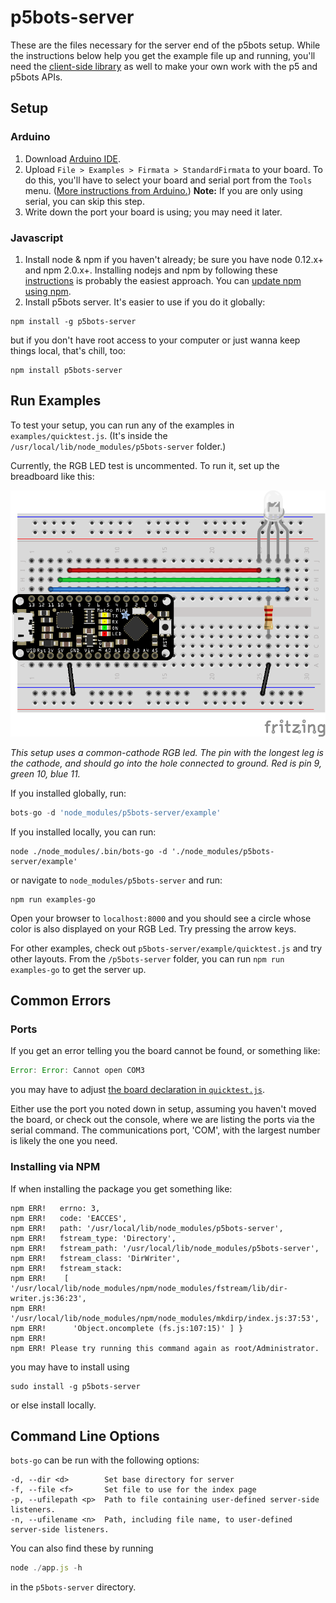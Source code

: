 # p5bots-server

These are the files necessary for the server end of the p5bots setup. While the instructions below help you get the example file up and running, you'll need the [client-side library]() as well to make your own work with the p5 and p5bots APIs.

## Setup

### Arduino
1. Download [Arduino IDE](https://www.arduino.cc/en/main/software).
2. Upload `File > Examples > Firmata > StandardFirmata` to your board. To do this, you'll have to select your board and serial port from the `Tools` menu. ([More instructions from Arduino.](https://www.arduino.cc/en/Guide/Windows))
  **Note:** If you are only using serial, you can skip this step.
3. Write down the port your board is using; you may need it later.

### Javascript
1. Install node & npm if you haven't already; be sure you have node 0.12.x+ and npm 2.0.x+. Installing nodejs and npm by following these [instructions](http://blog.teamtreehouse.com/install-node-js-npm-windows) is probably the easiest approach. You can [update npm using npm](https://docs.npmjs.com/getting-started/installing-node).
2. Install p5bots server. It's easier to use if you do it globally: 
```
npm install -g p5bots-server
```

but if you don't have root access to your computer or just wanna keep things local, that's chill, too:

```
npm install p5bots-server
```

## Run Examples

To test your setup, you can run any of the examples in `examples/quicktest.js`. (It's inside the `/usr/local/lib/node_modules/p5bots-server` folder.)

Currently, the RGB LED test is uncommented. To run it, set up the breadboard like this:

![rgb led layout with red in 9, green in 10, and blue in 11, plus resistors between board and leg; ground is to ground/](img/rgb_led.png)

_This setup uses a common-cathode RGB led. The pin with the longest leg is the cathode, and should go into the hole connected to ground. Red is pin 9, green 10, blue 11._

If you installed globally, run:

```js
bots-go -d 'node_modules/p5bots-server/example'
```

If you installed locally, you can run:

```
node ./node_modules/.bin/bots-go -d './node_modules/p5bots-server/example'
```

or navigate to `node_modules/p5bots-server` and run:

```
npm run examples-go
```

Open your browser to `localhost:8000` and you should see a circle whose color is also displayed on your RGB Led. Try pressing the arrow keys.

For other examples, check out `p5bots-server/example/quicktest.js` and try other layouts. From the `/p5bots-server` folder, you can run `npm run examples-go` to get the server up.

## Common Errors

### Ports
If you get an error telling you the board cannot be found, or something like:

```js
Error: Error: Cannot open COM3
```

you may have to adjust [the board declaration in `quicktest.js`](example/quicktest.js#L53).

Either use the port you noted down in setup, assuming you haven't moved the board, or check out the console, where we are listing the ports via the serial command. The communications port, 'COM', with the largest number is likely the one you need.

### Installing via NPM
If when installing the package you get something like:
```
npm ERR!   errno: 3,
npm ERR!   code: 'EACCES',
npm ERR!   path: '/usr/local/lib/node_modules/p5bots-server',
npm ERR!   fstream_type: 'Directory',
npm ERR!   fstream_path: '/usr/local/lib/node_modules/p5bots-server',
npm ERR!   fstream_class: 'DirWriter',
npm ERR!   fstream_stack:
npm ERR!    [
'/usr/local/lib/node_modules/npm/node_modules/fstream/lib/dir-writer.js:36:23',
npm ERR!
'/usr/local/lib/node_modules/npm/node_modules/mkdirp/index.js:37:53',
npm ERR!      'Object.oncomplete (fs.js:107:15)' ] }
npm ERR!
npm ERR! Please try running this command again as root/Administrator.
```
you may have to install using 

```
sudo install -g p5bots-server
```

or else install locally.

## Command Line Options

`bots-go` can be run with the following options:

```
-d, --dir <d>        Set base directory for server
-f, --file <f>       Set file to use for the index page
-p, --ufilepath <p>  Path to file containing user-defined server-side listeners.
-n, --ufilename <n>  Path, including file name, to user-defined server-side listeners.
```

You can also find these by running

```js
node ./app.js -h
```
in the `p5bots-server` directory.
